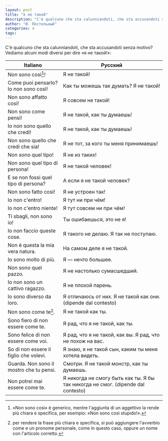 ```yaml
---
layout: post
title: "я не такой"
description: "C'è qualcuno che sta calunniandoti, che sta accusandoti senza motivo? Vediamo alcuni modi diversi per dire «я не такой!»:"
author: "И. Постольный"
categories: я
tags:
---
```


C'è qualcuno che sta calunniandoti, che sta accusandoti senza motivo? Vediamo alcuni modi diversi per dire «я не такой!»:

| Italiano | Русский |
|----------|---------|
|Non sono così[^1]!|Я не такой!|
|Come puoi pensarlo? Io non sono così!|Как ты можешь так думать? Я не такой!|
|Non sono affatto così!|Я совсем не такой!|
|Non sono come pensi!|Я не такой, как ты думаешь!|
|Io non sono quello che credi!|Я не такой, как ты думаешь!|
|Non sono quello che credi che sia!|Я не тот, за кого ты меня принимаешь!|
|Non sono quel tipo!|Я не из таких!|
|Non sono quel tipo di persona!|Я не такой человек!|
|E se non fossi quel tipo di persona?|А если я не такой человек?|
|Non sono fatto così!|Я не устроен так!|
|Io non c'entro!|Я тут ни при чём!|
|Io non c'entro niente!|Я тут совсем ни при чём!|
|Ti sbagli, non sono io!|Ты ошибаешься, это не я!|
|Io non faccio queste cose.|Я такого не делаю. Я так не поступаю.|
|Non è questa la mia vera natura.|На самом деле я не такой.|
|Io sono molto di più.|Я — нечто большее.|
|Non sono quel pazzo.|Я не настолько сумасшедший.|
|Io non sono un cattivo ragazzo.|Я не плохой парень.|
|Io sono diverso da loro.|Я отличаюсь от них. Я не такой как они. (dipende dal contesto)|
|Non sono come te[^2].|Я не такой как ты.|
|Sono fiero di non essere come te.|Я рад, что я не такой, как ты.|
|Sono felice di non essere come voi.|Я рад, что я не такой, как вы. Я рад, что не похож на вас.|
|So di non essere il figlio che volevi.|Я знаю, я не такой сын, каким ты меня хотела видеть.|
|Guarda. Non sono il mostro che tu pensi.|Смотри. Я не такой монстр, как ты думаешь.|
|Non potrei mai essere come te.|Я никогда не смогу быть как ты. Я бы так никогда не смог. (dipende dal contesto)|

[^1]: «Non sono così» è generico, mentre l'aggiunta di un aggettivo la rende più chiara e specifica, per esempio: «Non sono così stupido!».

[^2]: per rendere la frase più chiara e specifica, si può aggiungere l'avverbio come e un pronome personale, come in questo caso, oppure un nome con l'articolo corretto.